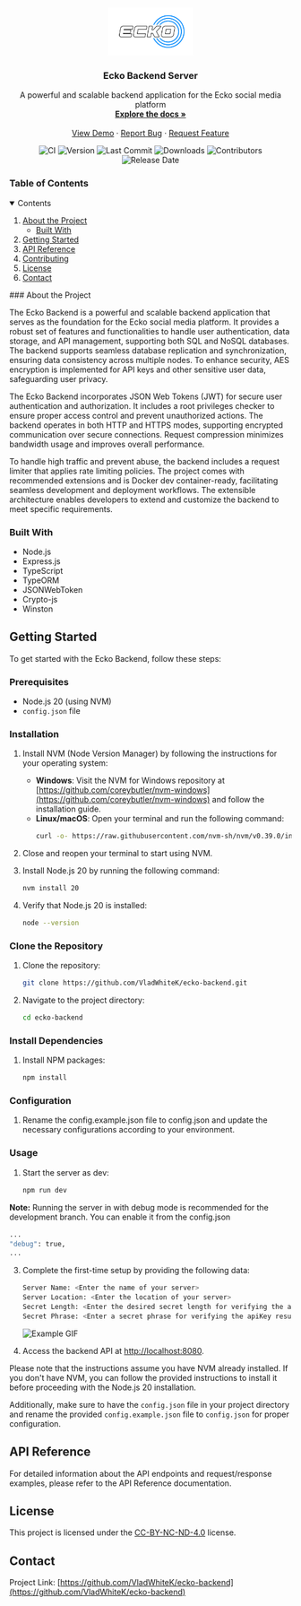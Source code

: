 <br />
<p align="center">
  <a href="https://github.com/VladWhiteK/ecko-backend">
    <img src="./.media/ecko-logo-white.png" alt="Logo" width="30%" height="10%">
  </a>

  <h3 align="center">Ecko Backend Server</h3>

  <p align="center">
    A powerful and scalable backend application for the Ecko social media platform
    <br />
    <a href="https://github.com/VladWhiteK/ecko-backend"><strong>Explore the docs »</strong></a>
    <br />
    <br />
    <a href="https://github.com/VladWhiteK/ecko-backend">View Demo</a>
    ·
    <a href="https://github.com/VladWhiteK/ecko-backend/issues">Report Bug</a>
    ·
    <a href="https://github.com/VladWhiteK/ecko-backend/issues">Request Feature</a>
  </p>
</p>

<p align="center">
  <img src="https://img.shields.io/github/actions/workflow/status/VladWhiteK/ecko-backend/jest.yml?label=Tests&style=popout&branch=development" alt="CI">
  <img src="https://img.shields.io/github/package-json/v/VladWhiteK/ecko-backend?label=Version&style=popout" alt="Version">
  <img src="https://img.shields.io/github/last-commit/VladWhiteK/ecko-backend?label=Last%20Commit&style=popout" alt="Last Commit">
  <img src="https://img.shields.io/github/downloads/VladWhiteK/ecko-backend/total?label=Downloads&style=popout" alt="Downloads">
  <img src="https://img.shields.io/github/contributors/VladWhiteK/ecko-backend?label=Contributors&style=popout" alt="Contributors">
  <img src="https://img.shields.io/github/release-date/VladWhiteK/ecko-backend?label=Release%20Date&style=popout" alt="Release Date">
</p>

### Table of Contents

<details open="open">
  <summary>Contents</summary>
  <ol>
    <li>
      <a href="#about-the-project">About the Project</a>
      <ul>
        <li><a href="#built-with">Built With</a></li>
      </ul>
    </li>
    <li><a href="#getting-started">Getting Started</a></li>
    <li><a href="#api-reference">API Reference</a></li>
    <li><a href="#contributing">Contributing</a></li>
    <li><a href="#license">License</a></li>
    <li><a href="#contact">Contact</a></li>
  </ol>
</details>
<!-- ABOUT THE PROJECT -->
### About the Project

The Ecko Backend is a powerful and scalable backend application that serves as the foundation for the Ecko social media platform. It provides a robust set of features and functionalities to handle user authentication, data storage, and API management, supporting both SQL and NoSQL databases. The backend supports seamless database replication and synchronization, ensuring data consistency across multiple nodes. To enhance security, AES encryption is implemented for API keys and other sensitive user data, safeguarding user privacy.

The Ecko Backend incorporates JSON Web Tokens (JWT) for secure user authentication and authorization. It includes a root privileges checker to ensure proper access control and prevent unauthorized actions. The backend operates in both HTTP and HTTPS modes, supporting encrypted communication over secure connections. Request compression minimizes bandwidth usage and improves overall performance.

To handle high traffic and prevent abuse, the backend includes a request limiter that applies rate limiting policies. The project comes with recommended extensions and is Docker dev container-ready, facilitating seamless development and deployment workflows. The extensible architecture enables developers to extend and customize the backend to meet specific requirements.
### Built With

- Node.js
- Express.js
- TypeScript
- TypeORM
- JSONWebToken
- Crypto-js
- Winston
## Getting Started

To get started with the Ecko Backend, follow these steps:

### Prerequisites

- Node.js 20 (using NVM)
- `config.json` file

### Installation

1. Install NVM (Node Version Manager) by following the instructions for your operating system:
   - **Windows**: Visit the NVM for Windows repository at [https://github.com/coreybutler/nvm-windows](https://github.com/coreybutler/nvm-windows) and follow the installation guide.
   - **Linux/macOS**: Open your terminal and run the following command:
     ```bash
     curl -o- https://raw.githubusercontent.com/nvm-sh/nvm/v0.39.0/install.sh | bash
     ```

2. Close and reopen your terminal to start using NVM.

3. Install Node.js 20 by running the following command:
   ```bash
   nvm install 20
   ```
4. Verify that Node.js 20 is installed:
   ```bash
   node --version
   ```
### Clone the Repository
1. Clone the repository:
   ```bash
   git clone https://github.com/VladWhiteK/ecko-backend.git
   ```
2. Navigate to the project directory:
   ```bash
   cd ecko-backend
   ```
### Install Dependencies
1. Install NPM packages:
   ```bash
   npm install
### Configuration
1. Rename the config.example.json file to config.json and update the necessary configurations according to your environment.
### Usage
1. Start the server as dev:
   ```bash
   npm run dev
**Note:** Running the server in with debug mode is recommended for the development branch. You can enable it from the config.json
```bash
...
"debug": true,
...
```
3. Complete the first-time setup by providing the following data:

   ```bash
   Server Name: <Enter the name of your server>
   Server Location: <Enter the location of your server>
   Secret Length: <Enter the desired secret length for verifying the apiKey result (at least 64 characters and less than 256 characters)>
   Secret Phrase: <Enter a secret phrase for verifying the apiKey result (at least 16 characters)>
   ```
   ![Example GIF](./.media/setup-example.gif)
3. Access the backend API at [http://localhost:8080](http://localhost:8080).


Please note that the instructions assume you have NVM already installed. If you don't have NVM, you can follow the provided instructions to install it before proceeding with the Node.js 20 installation.

Additionally, make sure to have the `config.json` file in your project directory and rename the provided `config.example.json` file to `config.json` for proper configuration.


## API Reference

For detailed information about the API endpoints and request/response examples, please refer to the API Reference documentation.

## License

This project is licensed under the [CC-BY-NC-ND-4.0](https://creativecommons.org/licenses/by-nc-nd/4.0/) license.

## Contact

Project Link: [https://github.com/VladWhiteK/ecko-backend](https://github.com/VladWhiteK/ecko-backend)


